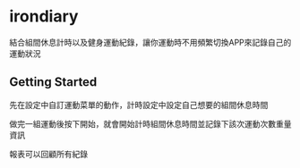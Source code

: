 # irondiary

結合組間休息計時以及健身運動紀錄，讓你運動時不用頻繁切換APP來記錄自己的運動狀況

## Getting Started

先在設定中自訂運動菜單的動作，計時設定中設定自己想要的組間休息時間

做完一組運動後按下開始，就會開始計時組間休息時間並記錄下該次運動次數重量資訊

報表可以回顧所有紀錄
